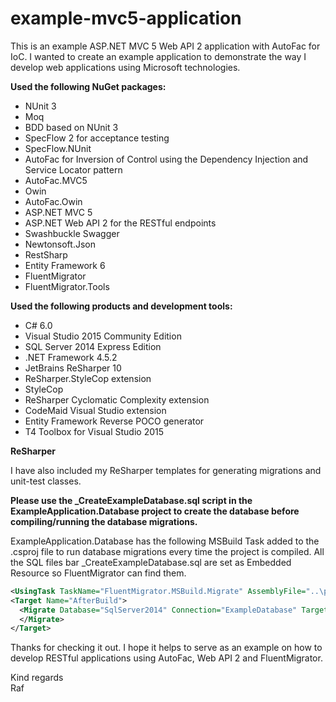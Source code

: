 # example-mvc5-application
This is an example ASP.NET MVC 5 Web API 2 application with AutoFac for IoC. I wanted to create an example application to demonstrate the way I develop web applications using Microsoft technologies.

**Used the following NuGet packages:**

- NUnit 3
- Moq
- BDD based on NUnit 3
- SpecFlow 2 for acceptance testing
- SpecFlow.NUnit
- AutoFac for Inversion of Control using the Dependency Injection and Service Locator pattern
- AutoFac.MVC5
- Owin
- AutoFac.Owin
- ASP.NET MVC 5
- ASP.NET Web API 2 for the RESTful endpoints
- Swashbuckle Swagger
- Newtonsoft.Json
- RestSharp
- Entity Framework 6
- FluentMigrator
- FluentMigrator.Tools

**Used the following products and development tools:**

- C# 6.0
- Visual Studio 2015 Community Edition
- SQL Server 2014 Express Edition
- .NET Framework 4.5.2
- JetBrains ReSharper 10
- ReSharper.StyleCop extension
- StyleCop
- ReSharper Cyclomatic Complexity extension
- CodeMaid Visual Studio extension
- Entity Framework Reverse POCO generator
- T4 Toolbox for Visual Studio 2015

**ReSharper**

I have also included my ReSharper templates for generating migrations and unit-test classes.

**Please use the _CreateExampleDatabase.sql script in the ExampleApplication.Database project to create the database before compiling/running the database migrations.**

ExampleApplication.Database has the following MSBuild Task added to the .csproj file to run database migrations every time the project is compiled. All the SQL files bar _CreateExampleDatabase.sql are set as Embedded Resource so FluentMigrator can find them.

```xml
<UsingTask TaskName="FluentMigrator.MSBuild.Migrate" AssemblyFile="..\packages\FluentMigrator.Tools.1.6.1\tools\AnyCPU\40\FluentMigrator.MSBuild.dll" />
<Target Name="AfterBuild">
  <Migrate Database="SqlServer2014" Connection="ExampleDatabase" Target=".\bin\ExampleApplication.Database.dll">
  </Migrate>
</Target>
```

Thanks for checking it out. I hope it helps to serve as an example on how to develop RESTful applications using AutoFac, Web API 2 and FluentMigrator.

Kind regards  
Raf
